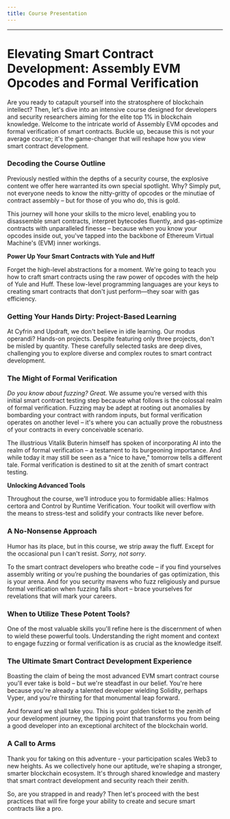 ```yaml
---
title: Course Presentation
---
```


---

# Elevating Smart Contract Development: Assembly EVM Opcodes and Formal Verification

Are you ready to catapult yourself into the stratosphere of blockchain intellect? Then, let's dive into an intensive course designed for developers and security researchers aiming for the elite top 1% in blockchain knowledge. Welcome to the intricate world of Assembly EVM opcodes and formal verification of smart contracts. Buckle up, because this is not your average course; it's the game-changer that will reshape how you view smart contract development.

### Decoding the Course Outline

Previously nestled within the depths of a security course, the explosive content we offer here warranted its own special spotlight. Why? Simply put, not everyone needs to know the nitty-gritty of opcodes or the minutiae of contract assembly – but for those of you who do, this is gold.

This journey will hone your skills to the micro level, enabling you to disassemble smart contracts, interpret bytecodes fluently, and gas-optimize contracts with unparalleled finesse – because when you know your opcodes inside out, you've tapped into the backbone of Ethereum Virtual Machine's (EVM) inner workings.

**Power Up Your Smart Contracts with Yule and Huff**

Forget the high-level abstractions for a moment. We're going to teach you how to craft smart contracts using the raw power of opcodes with the help of Yule and Huff. These low-level programming languages are your keys to creating smart contracts that don't just perform—they soar with gas efficiency.

### Getting Your Hands Dirty: Project-Based Learning

At Cyfrin and Updraft, we don't believe in idle learning. Our modus operandi? Hands-on projects. Despite featuring only three projects, don't be misled by quantity. These carefully selected tasks are deep dives, challenging you to explore diverse and complex routes to smart contract development.

### The Might of Formal Verification

_Do you know about fuzzing? Great._ We assume you’re versed with this initial smart contract testing step because what follows is the colossal realm of formal verification. Fuzzing may be adept at rooting out anomalies by bombarding your contract with random inputs, but formal verification operates on another level – it's where you can actually prove the robustness of your contracts in every conceivable scenario.

The illustrious Vitalik Buterin himself has spoken of incorporating AI into the realm of formal verification – a testament to its burgeoning importance. And while today it may still be seen as a "nice to have," tomorrow tells a different tale. Formal verification is destined to sit at the zenith of smart contract testing.

**Unlocking Advanced Tools**

Throughout the course, we’ll introduce you to formidable allies: Halmos certora and Control by Runtime Verification. Your toolkit will overflow with the means to stress-test and solidify your contracts like never before.

### A No-Nonsense Approach

Humor has its place, but in this course, we strip away the fluff. Except for the occasional pun I can't resist. _Sorry, not sorry_.

To the smart contract developers who breathe code – if you find yourselves assembly writing or you’re pushing the boundaries of gas optimization, this is your arena. And for you security mavens who fuzz religiously and pursue formal verification when fuzzing falls short – brace yourselves for revelations that will mark your careers.

### When to Utilize These Potent Tools?

One of the most valuable skills you'll refine here is the discernment of when to wield these powerful tools. Understanding the right moment and context to engage fuzzing or formal verification is as crucial as the knowledge itself.

### The Ultimate Smart Contract Development Experience

Boasting the claim of being the most advanced EVM smart contract course you'll ever take is bold – but we're steadfast in our belief. You're here because you're already a talented developer wielding Solidity, perhaps Vyper, and you're thirsting for that monumental leap forward.

And forward we shall take you. This is your golden ticket to the zenith of your development journey, the tipping point that transforms you from being a good developer into an exceptional architect of the blockchain world.

### A Call to Arms

Thank you for taking on this adventure - your participation scales Web3 to new heights. As we collectively hone our aptitude, we’re shaping a stronger, smarter blockchain ecosystem. It's through shared knowledge and mastery that smart contract development and security reach their zenith.

So, are you strapped in and ready? Then let's proceed with the best practices that will fire forge your ability to create and secure smart contracts like a pro.
